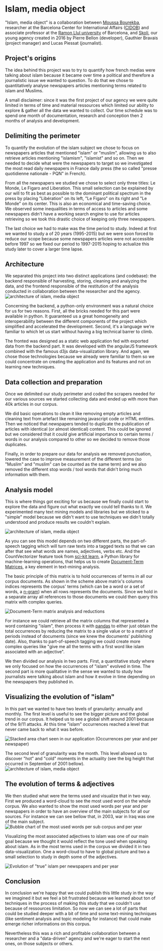 # Islam, media object

"Islam, media object" is a collaboration between [Moussa Bourekba][moussa], researcher at the Barcelona Center for International Affairs ([CIDOB][cidob]) and associate professor at the [Ramon Llul university][url] of Barcelona, and [Skoli][skoli], our young agency created in 2016 by Pierre Bellon (developer), Gauthier Bravais (project manager) and Lucas Piessat (journalist).

## Project's origins

The idea behind this project was to try to quantify how french medias were talking about islam because it became over time a political and therefore a journalistic issue we wanted to question. To do that we chose to quantitatively analyse newspapers articles mentioning terms related to islam and Muslims.

A small disclaimer: since it was the first project of our agency we were quite limited in terms of time and material ressources which limited our ability to explore & gather all the data we wanted to collect. Our time schedule was to spend one month of documentation, research and conception then 2 months of analysis and development.

## Delimiting the perimeter

To quantify the evolution of the islam subject we chose to focus on newspapers articles that mentioned "islam" or "muslim", allowing us to also retrieve articles mentioning "islamism", "islamist" and so on. Then we needed to decide what were the newspapers to target so we investigated the most read daily newspapers in France daily press (the so called "presse quotidienne nationale - PQN" in French).

From all the newspapers we studied we chose to select only three titles: Le Monde, Le Figaro and Liberation. This small selection can be explained by our will to fit as best as possible to the dominant political spectrum in the press by placing "Libération" on its left, "Le Figaro" on its right and "Le Monde" on its center. This is also an economical and time-saving choice. We observed some inequalities in terms of access to articles and some newspapers didn't have a working search engine to use for articles retrieving so we took this drastic choice of keeping only three newspapers.

The last choice we had to make was the time period to study. Indeed at first we wanted to study a of 20 years (1995-2015) but we were soon forced to reduce our scope because some newspapers articles were not accessible before 1997 so we fixed our period to 1997-2015 hoping to actualize this study later to cover a larger time lapse.

## Architecture

We separated this project into two distinct applications (and codebase): the backend responsible of harvesting, storing, cleaning and analyzing the data, and the frontend responsible of the restitution of the analysis conducted in collaboration between the researcher and the agency.
![architecture of islam, media object](architecture.png)

Concerning the backend, a python-only environment was a natural choice for us for two reasons. First, all the bricks needed for this part were available in python. It guaranteed us a great homogeneity and interoperability between the different components of the project which simplified and accelerated the development. Second, it's a language we're familiar to which let us start without having a big technical barrer to climb.

The fronted was designed as a static web application fed with exported data from the backend part. It was developed with the angularJS framework combined with the famous d3js data-visualization library. And again, we chose those technologies because we already were familiar to them so we could concentrate on creating the application and its features and not on learning new techniques.

## Data collection and preparation
Once we delimited our study perimeter and coded the scrapers needed for our various sources we started collecting data and ended up with more than 40k articles in our corpus.

We did basic operations to clean it like removing empty articles and cleaning text from artefact like remaining javascript code or HTML entities. Then we noticed that newspapers tended to duplicate the publication of articles with identical (or almost identical) content. This could be ignored but we considered that it could give artificial importance to certain terms / words in our analysis compared to other so we decided to remove those duplicates.

Finally, in order to prepare our data for analysis we removed punctuation, lowered the case to improve measurement of the different terms (so "Muslim" and "muslim" can be counted as the same term) and we also removed the different stop words / tool words that didn't bring much information with them.

## Analysis model
This is where things got exciting for us because we finally could start to explore the data and figure out what exactly we could tell thanks to it. We experimented many text mining models and libraries but we sticked to a "simple" model because we didn't want to use techniques we didn't totally understood and produce results we couldn't explain.

![architecture of islam, media object](analysis-model.png)

As you can see this model depends on two different parts, the part-of-speech tagging which will turn raw texts into a tagged texts so that we can after that see what words are names, adjectives, verbs etc. And the CountVectorizer feature took from [sci-kit learn][sklearn], a Python library for machine-learning operations, that helps us to create [Document-Term Matrices][dtm], a key element in text-mining analysis.

The basic principle of this matrix is to hold occurrences of terms in all our corpus documents. As shown in the scheme above matrix's columns indices represents the corpus' terms (which can be a word or a set of words, a [n-gram][ngram]) when all rows represents the documents. Since we hold in a separate array all references to those documents we could then query this matrix with complex queries.

![Document-Term matrix analysis and reductions](dtm-analysis.png)

For instance we could retrieve all the matrix columns that represented a word containing "islam", then process it with [pandas][pandas] to either just obtain the total occurrences by reducing the matrix to a single value or to a matrix of periods instead of documents (since we knew the documents' publishing date). Also, thanks to part-of-speech tagging we could create more complex queries like "give me all the terms with a first word like islam associated with an adjective".

We then divided our analysis in two parts. First, a quantitative study where we only focused on how the occurrences of "islam" evolved in time. The second part is more qualitative in the sense we wanted to study how journalists were talking about islam and how it evolve in time depending on the newspapers they published in.

## Visualizing the evolution of "islam"
In this part we wanted to have two levels of granularity: annually and monthly. The first level is useful to see the bigger picture and the global trend in our corpus. It helped us to see a global shift around 2001 because of the 9/11 attacks. At this time "islam" occurrences reached a level that never came back to what it was before.

![Stacked area chart seen in our application (Occurrences per year and per newspaper)](occurrences-per-year.png)

The second level of granularity was the month. This level allowed us to discover "hot" and "cold" moments in the actuality (see the big height that occurred in September of 2001 bellow).
![architecture of islam, media object](occurrences-per-month.png)


## The evolution of terms & adjectives

We then studied what were the terms used and visualize that in two way. First we produced a word-cloud to see the most used word on the whole corpus. We also wanted to show the most used words per year and per newspapers in order to have an overview of the main subjects for all our sources. For instance we can see bellow that, in 2003, war in Iraq was one of the main subject.
![Bubble chart of the most used words per sub corpus and per year](words-per-year.png)

Visualizing the most associated adjectives to islam was one of our main goal because we thought it would reflect the tone used when speaking about islam. As in the most terms used in the corpus we divided it in two data-visualization. One a word-cloud to have to global picture and two a small selection to study in depth some of the adjectives.

![Evolution of "true" islam per newspapers and per year](adjectives-per-year.png)


## Conclusion
In conclusion we're happy that we could publish this little study in the way we imagined it but we feel a bit frustrated because we learned about ton of techniques in the process of making this study that we couldn't use because of ressources limitation. So now we can see a lot of parts that could be studied deeper with a bit of time and some text-mining techniques (like sentiment analysis and topic modeling for instance) that could make emerge richer informations on this corpus.

Nevertheless this was a rich and profitable collaboration between a researcher and a "data-driven" agency and we're eager to start the next ones, on those subjects or others.

[moussa]:http://www.cidob.org/en/experts/moussa_bourekba/(language)/eng-US
[cidob]:http://www.cidob.org/en/
[url]:http://www.url.edu/en
[skoli]:http://skoli.fr
[sklearn]:http://scikit-learn.org/stable/index.html
[dtm]: https://en.wikipedia.org/wiki/Document-term_matrix
[skoli]:http://skoli.fr
[ngram]:https://en.wikipedia.org/wiki/N-gram
[pandas]:http://pandas.pydata.org/
